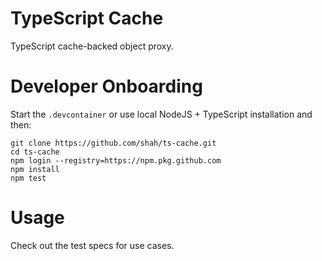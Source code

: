 # TypeScript Cache

TypeScript cache-backed object proxy.

# Developer Onboarding

Start the `.devcontainer` or use local NodeJS + TypeScript installation and then:

    git clone https://github.com/shah/ts-cache.git
    cd ts-cache
    npm login --registry=https://npm.pkg.github.com
    npm install
    npm test

# Usage

Check out the test specs for use cases.